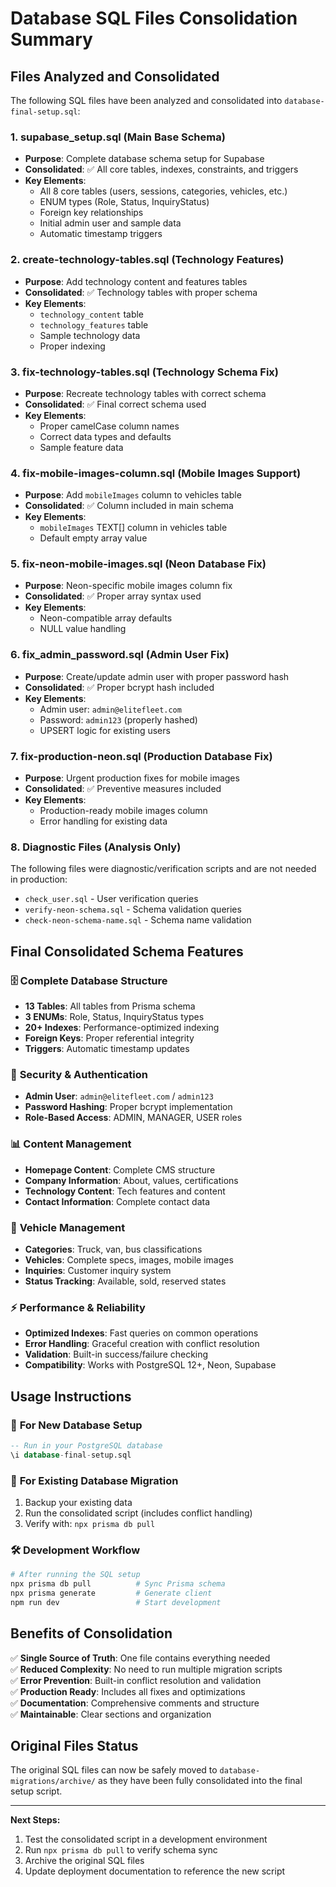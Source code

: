 # Database SQL Files Consolidation Summary

## Files Analyzed and Consolidated

The following SQL files have been analyzed and consolidated into `database-final-setup.sql`:

### 1. **supabase_setup.sql** (Main Base Schema)
- **Purpose**: Complete database schema setup for Supabase
- **Consolidated**: ✅ All core tables, indexes, constraints, and triggers
- **Key Elements**:
  - All 8 core tables (users, sessions, categories, vehicles, etc.)
  - ENUM types (Role, Status, InquiryStatus)
  - Foreign key relationships
  - Initial admin user and sample data
  - Automatic timestamp triggers

### 2. **create-technology-tables.sql** (Technology Features)
- **Purpose**: Add technology content and features tables
- **Consolidated**: ✅ Technology tables with proper schema
- **Key Elements**:
  - `technology_content` table
  - `technology_features` table
  - Sample technology data
  - Proper indexing

### 3. **fix-technology-tables.sql** (Technology Schema Fix)
- **Purpose**: Recreate technology tables with correct schema
- **Consolidated**: ✅ Final correct schema used
- **Key Elements**:
  - Proper camelCase column names
  - Correct data types and defaults
  - Sample feature data

### 4. **fix-mobile-images-column.sql** (Mobile Images Support)
- **Purpose**: Add `mobileImages` column to vehicles table
- **Consolidated**: ✅ Column included in main schema
- **Key Elements**:
  - `mobileImages` TEXT[] column in vehicles table
  - Default empty array value

### 5. **fix-neon-mobile-images.sql** (Neon Database Fix)
- **Purpose**: Neon-specific mobile images column fix
- **Consolidated**: ✅ Proper array syntax used
- **Key Elements**:
  - Neon-compatible array defaults
  - NULL value handling

### 6. **fix_admin_password.sql** (Admin User Fix)
- **Purpose**: Create/update admin user with proper password hash
- **Consolidated**: ✅ Proper bcrypt hash included
- **Key Elements**:
  - Admin user: `admin@elitefleet.com`
  - Password: `admin123` (properly hashed)
  - UPSERT logic for existing users

### 7. **fix-production-neon.sql** (Production Database Fix)
- **Purpose**: Urgent production fixes for mobile images
- **Consolidated**: ✅ Preventive measures included
- **Key Elements**:
  - Production-ready mobile images column
  - Error handling for existing data

### 8. **Diagnostic Files** (Analysis Only)
The following files were diagnostic/verification scripts and are not needed in production:
- `check_user.sql` - User verification queries
- `verify-neon-schema.sql` - Schema validation queries  
- `check-neon-schema-name.sql` - Schema name validation

## Final Consolidated Schema Features

### 🗄️ **Complete Database Structure**
- **13 Tables**: All tables from Prisma schema
- **3 ENUMs**: Role, Status, InquiryStatus types
- **20+ Indexes**: Performance-optimized indexing
- **Foreign Keys**: Proper referential integrity
- **Triggers**: Automatic timestamp updates

### 🔐 **Security & Authentication**
- **Admin User**: `admin@elitefleet.com` / `admin123`
- **Password Hashing**: Proper bcrypt implementation
- **Role-Based Access**: ADMIN, MANAGER, USER roles

### 📊 **Content Management**
- **Homepage Content**: Complete CMS structure
- **Company Information**: About, values, certifications
- **Technology Content**: Tech features and content
- **Contact Information**: Complete contact data

### 🚛 **Vehicle Management**
- **Categories**: Truck, van, bus classifications
- **Vehicles**: Complete specs, images, mobile images
- **Inquiries**: Customer inquiry system
- **Status Tracking**: Available, sold, reserved states

### ⚡ **Performance & Reliability**
- **Optimized Indexes**: Fast queries on common operations
- **Error Handling**: Graceful creation with conflict resolution
- **Validation**: Built-in success/failure checking
- **Compatibility**: Works with PostgreSQL 12+, Neon, Supabase

## Usage Instructions

### 🚀 **For New Database Setup**
```sql
-- Run in your PostgreSQL database
\i database-final-setup.sql
```

### 🔄 **For Existing Database Migration**
1. Backup your existing data
2. Run the consolidated script (includes conflict handling)
3. Verify with: `npx prisma db pull`

### 🛠️ **Development Workflow**
```bash
# After running the SQL setup
npx prisma db pull          # Sync Prisma schema
npx prisma generate         # Generate client
npm run dev                 # Start development
```

## Benefits of Consolidation

✅ **Single Source of Truth**: One file contains everything needed  
✅ **Reduced Complexity**: No need to run multiple migration scripts  
✅ **Error Prevention**: Built-in conflict resolution and validation  
✅ **Production Ready**: Includes all fixes and optimizations  
✅ **Documentation**: Comprehensive comments and structure  
✅ **Maintainable**: Clear sections and organization  

## Original Files Status

The original SQL files can now be safely moved to `database-migrations/archive/` as they have been fully consolidated into the final setup script.

---

**Next Steps:**
1. Test the consolidated script in a development environment
2. Run `npx prisma db pull` to verify schema sync
3. Archive the original SQL files
4. Update deployment documentation to reference the new script